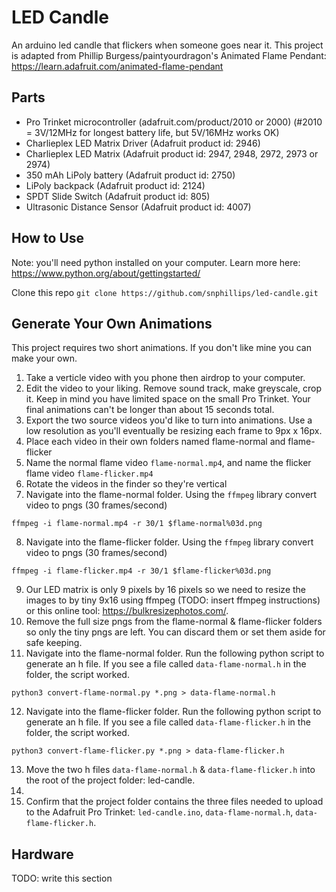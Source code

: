 # LED Candle
An arduino led candle that flickers when someone goes near it. This project is adapted from Phillip Burgess/paintyourdragon's Animated Flame Pendant:
https://learn.adafruit.com/animated-flame-pendant


## Parts
- Pro Trinket microcontroller (adafruit.com/product/2010 or 2000) (#2010 = 3V/12MHz for longest battery life, but 5V/16MHz works OK)
- Charlieplex LED Matrix Driver (Adafruit product id: 2946)
- Charlieplex LED Matrix (Adafruit product id: 2947, 2948, 2972, 2973 or 2974)
- 350 mAh LiPoly battery (Adafruit product id: 2750)
- LiPoly backpack (Adafruit product id: 2124)
- SPDT Slide Switch (Adafruit product id: 805)
- Ultrasonic Distance Sensor (Adafruit product id: 4007)


## How to Use
Note: you'll need python installed on your computer. Learn more here: https://www.python.org/about/gettingstarted/

Clone this repo
`git clone https://github.com/snphillips/led-candle.git`


## Generate Your Own Animations
This project requires two short animations. If you don't like mine you can make your own.
1) Take a verticle video with you phone then airdrop to your computer.
2) Edit the video to your liking. Remove sound track, make greyscale, crop it. Keep in mind you have limited space on the small Pro Trinket. Your final animations can't be longer than about 15 seconds total.
3) Export the two source videos you'd like to turn into animations. Use a low resolution as you'll eventually be resizing each frame to 9px x 16px.
4) Place each video in their own folders named flame-normal and flame-flicker
5) Name the normal flame video `flame-normal.mp4`, and name the flicker flame video `flame-flicker.mp4`
6) Rotate the videos in the finder so they're vertical
7) Navigate into the flame-normal folder. Using the `ffmpeg` library convert video to pngs (30 frames/second)

```
ffmpeg -i flame-normal.mp4 -r 30/1 $flame-normal%03d.png
```

8) Navigate into the flame-flicker folder. Using the `ffmpeg` library convert video to pngs (30 frames/second)

```
ffmpeg -i flame-flicker.mp4 -r 30/1 $flame-flicker%03d.png
```

9) Our LED matrix is only 9 pixels by 16 pixels so we need to resize the images to by tiny 9x16 using ffmpeg (TODO: insert ffmpeg instructions) or this online tool: https://bulkresizephotos.com/.
10) Remove the full size pngs from the flame-normal & flame-flicker folders so only the tiny pngs are left. You can discard them or set them aside for safe keeping.
11) Navigate into the flame-normal folder. Run the following python script to generate an h file. If you see a file called `data-flame-normal.h` in the folder, the script worked.

```
python3 convert-flame-normal.py *.png > data-flame-normal.h
```

12) Navigate into the flame-flicker folder. Run the following python script to generate an h file. If you see a file called `data-flame-flicker.h` in the folder, the script worked.

```
python3 convert-flame-flicker.py *.png > data-flame-flicker.h
```

13) Move the two h files `data-flame-normal.h` & `data-flame-flicker.h` into the root of the project folder: led-candle.
14) 
15) Confirm that the project folder contains the three files needed to upload to the Adafruit Pro Trinket: `led-candle.ino`, `data-flame-normal.h`, `data-flame-flicker.h`.



## Hardware
TODO: write this section

